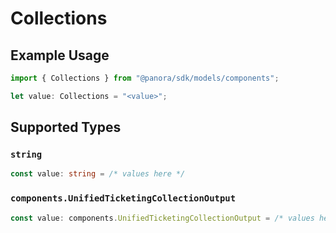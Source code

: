 # Collections

## Example Usage

```typescript
import { Collections } from "@panora/sdk/models/components";

let value: Collections = "<value>";
```

## Supported Types

### `string`

```typescript
const value: string = /* values here */
```

### `components.UnifiedTicketingCollectionOutput`

```typescript
const value: components.UnifiedTicketingCollectionOutput = /* values here */
```

